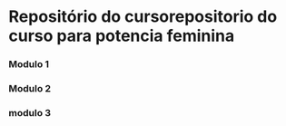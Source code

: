 # Repositório do cursorepositorio do curso para potencia feminina

### Modulo 1
### Modulo 2
### modulo 3